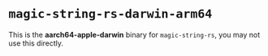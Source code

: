 # `magic-string-rs-darwin-arm64`

This is the **aarch64-apple-darwin** binary for `magic-string-rs`, you may not use this directly.
